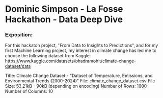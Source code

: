 # Dominic Simpson - La Fosse Hackathon - Data Deep Dive

### Exposition:
For this hackaton project, "From Data to Insights to Predictions", and for my first Machine Learning project, my interest
in climate change has led me to choose the following dataset from Kaggle: https://www.kaggle.com/datasets/bhadramohit/climate-change-dataset/data

Title: Climate Change Dataset - "Dataset of Temperature, Emissions, and Environmental Trends (2000-2024)"
File: climate_change_dataset.csv
File Size: 53.21kB - 90kB (depending on encoding)
Number of Rows: 1000
Number of Columns: 10
